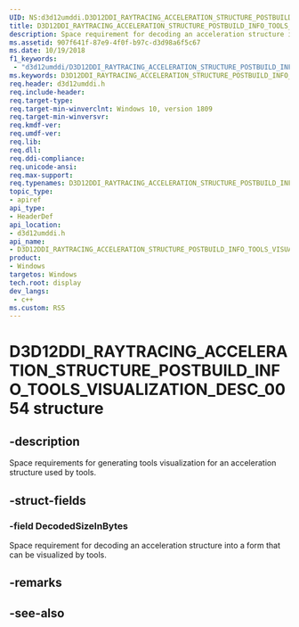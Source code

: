 ```yaml
---
UID: NS:d3d12umddi.D3D12DDI_RAYTRACING_ACCELERATION_STRUCTURE_POSTBUILD_INFO_TOOLS_VISUALIZATION_DESC_0054
title: D3D12DDI_RAYTRACING_ACCELERATION_STRUCTURE_POSTBUILD_INFO_TOOLS_VISUALIZATION_DESC_0054 (d3d12umddi.h)
description: Space requirement for decoding an acceleration structure into a form that can be visualized by tools.
ms.assetid: 907f641f-87e9-4f0f-b97c-d3d98a6f5c67
ms.date: 10/19/2018
f1_keywords:
 - "d3d12umddi/D3D12DDI_RAYTRACING_ACCELERATION_STRUCTURE_POSTBUILD_INFO_TOOLS_VISUALIZATION_DESC_0054"
ms.keywords: D3D12DDI_RAYTRACING_ACCELERATION_STRUCTURE_POSTBUILD_INFO_TOOLS_VISUALIZATION_DESC_0054, D3D12DDI_RAYTRACING_ACCELERATION_STRUCTURE_POSTBUILD_INFO_TOOLS_VISUALIZATION_DESC_0054, 
req.header: d3d12umddi.h
req.include-header:
req.target-type:
req.target-min-winverclnt: Windows 10, version 1809
req.target-min-winversvr:
req.kmdf-ver:
req.umdf-ver:
req.lib:
req.dll:
req.ddi-compliance:
req.unicode-ansi:
req.max-support:
req.typenames: D3D12DDI_RAYTRACING_ACCELERATION_STRUCTURE_POSTBUILD_INFO_TOOLS_VISUALIZATION_DESC_0054
topic_type: 
- apiref
api_type: 
- HeaderDef
api_location: 
- d3d12umddi.h
api_name: 
- D3D12DDI_RAYTRACING_ACCELERATION_STRUCTURE_POSTBUILD_INFO_TOOLS_VISUALIZATION_DESC_0054
product:
- Windows
targetos: Windows
tech.root: display
dev_langs:
 - c++
ms.custom: RS5
---
```


# D3D12DDI_RAYTRACING_ACCELERATION_STRUCTURE_POSTBUILD_INFO_TOOLS_VISUALIZATION_DESC_0054 structure

## -description

Space requirements for generating tools visualization for an acceleration structure used by tools.

## -struct-fields

### -field DecodedSizeInBytes
 
Space requirement for decoding an acceleration structure into a form that can be visualized by tools.

## -remarks

## -see-also
